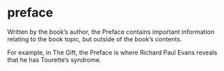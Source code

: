 # preface

Written by the book’s author, the Preface contains important information relating to the book topic, but outside of the book’s contents.

For example, in The Gift, the Preface is where Richard Paul Evans reveals that he has Tourette’s syndrome.
